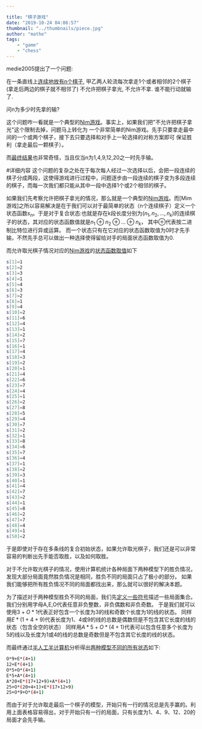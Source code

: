 ```yaml
---

title: "棋子游戏"
date: "2019-10-24 04:06:57"
thumbnail: "../thumbnails/piece.jpg"
author: "mathe"
tags: 
    - "game"
    - "chess" 
---
```


medie2005提出了一个问题:

在一条直线上[连续地放有n个棋子], 甲乙两人轮流每次拿走1个或者相邻的2个棋子(拿走后两边的棋子就不相邻了) 
不允许把棋子拿光, 不允许不拿. 谁不能行动就输了. 

问n为多少时先拿的输?

这个问题咋一看就是一个典型的[Nim游戏]。事实上，如果我们把"不允许把棋子拿光"这个限制去掉，问题马上转化为
一个非常简单的Nim游戏。先手只要拿走最中间的一个或两个棋子，接下去只要选择和对手上一轮选择的对称方案即可
保证胜利（拿走最后一颗棋子）。

而[最终结果]也非常奇怪，当且仅当n为1,4,9,12,20之一时先手输。

#详细内容
这个问题的复杂之处在于每次每人经过一次选择以后，会把一段连续的棋子分成两段，这使得游戏进行过程中，问题逐步由一段连续的棋子变为多段连续的棋子，而每一次我们都只能从其中一段中选择1个或2个相邻的棋子。

如果我们先考察允许把棋子拿光的情况，那么就是一个典型的[Nim游戏]。而[Mim游戏]之所以容易解决是在于我们可以对于最简单的状态（n个连续棋子）定义一个状态函数$s_n$。于是对于复合状态:也就是存在k段长度分别为$(n_1,n_2,...,n_k)$的连续棋子的状态，其对应的状态函数值就是$n_1\oplus n_2\oplus\dots\oplus n_k$， 其中$\oplus$代表按二进制比特位进行异或运算。 而一个状态只有在它对应的状态函数取值为0时才先手输，不然先手总可以做出一种选择使得留给对手的局面状态函数取值为0.

而允许取光棋子情况对应的[Nim游戏]的[状态函数取值]如下
```bash
s[1]=1
s[2]=2
s[3]=3
s[4]=1
s[5]=4
s[6]=3
s[7]=2
s[8]=1
s[9]=4
s[10]=2
s[11]=6
s[12]=4
s[13]=1
s[14]=2
s[15]=7
s[16]=1
s[17]=4
s[18]=3
s[19]=2
s[20]=1
s[21]=4
s[22]=6
s[23]=7
s[24]=4
s[25]=1
s[26]=2
s[27]=8
s[28]=5
s[29]=4
s[30]=7
s[31]=2
s[32]=1
s[33]=8
s[34]=6
s[35]=7
s[36]=4
s[37]=1
s[38]=2
s[39]=3
s[40]=1
s[41]=4
s[42]=7
s[43]=2
s[44]=1
s[45]=8
s[46]=2
s[47]=7
s[48]=4
s[49]=1
s[50]=2
```
于是即使对于存在多条线的复合初始状态，如果允许取光棋子，我们还是可以非常容易的判断出先手能否取胜，以及如何取胜。

对于不允许取光棋子的情况，使用计算机统计各种局面下两种模型下的胜负情况，发现大部分局面竟然胜负情况是相同，胜负不同的局面只占了极小的部分。
如果我们能够把所有胜负情况不同的局面都找出来，那么就可以很好的解决本题。

为了描述对于两种模型胜负不同的局面，我们先[定义一些符号]描述一些局面集合。
我们分别用字母A,E,O代表任意非负整数，非负偶数和非负奇数。
于是我们就可以使用$3+O*1$代表正好包含一个长度为3的线和奇数个长度为1的线的状态。
同样用$E*(1+4+9)$代表长度为1、4或9的线的总数是偶数但是不包含其它长度的线的状态（包含全空的状态）
同样用$A*5+O*(4+1)$代表可以包含任意多个长度为5的线以及长度为1或4的线的总数是奇数但是不包含其它长度的线的状态。

而最终通过[半人工半计算机]分析得出[两种模型不同的所有状态]如下:
```bash
O*9+E*(4+1)
12+E*(4+1)
O*5+O*(4+1)
E*5+A*(4+1)
A*20+E*(17+12+9)+A*(4+1)
25+O*(20+4+1)+E*(17+12+9)
25+O*9+O*(4+1)
```
而由于对于允许取走最后一个棋子的模型，开始只有一行的情况总是先手赢的。利用上面表格容易得出，对于开始只有一行的局面，只有长度为1、4、9、12、20的局面才会先手输。

[连续地放有n个棋子]: https://bbs.emath.ac.cn/forum.php?mod=viewthread&tid=763&fromuid=20
[Nim游戏]: https://baike.baidu.com/item/Nim%E6%B8%B8%E6%88%8F/6737105
[最终结果]: https://bbs.emath.ac.cn/forum.php?mod=redirect&goto=findpost&ptid=763&pid=9921&fromuid=20
[状态函数取值]: https://bbs.emath.ac.cn/forum.php?mod=redirect&goto=findpost&ptid=763&pid=9682&fromuid=20
[定义一些符号]: https://bbs.emath.ac.cn/forum.php?mod=redirect&goto=findpost&ptid=763&pid=9750&fromuid=20
[两种模型不同的所有状态]: https://bbs.emath.ac.cn/forum.php?mod=redirect&goto=findpost&ptid=763&pid=9853&fromuid=20
[半人工半计算机]: https://bbs.emath.ac.cn/forum.php?mod=redirect&goto=findpost&ptid=763&pid=10012&fromuid=20
